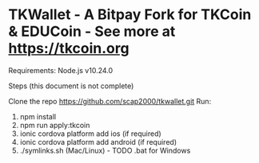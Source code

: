 # TKWallet - A Bitpay Fork for TKCoin & EDUCoin - See more at https://tkcoin.org
 
Requirements: Node.js v10.24.0

Steps (this document is not complete)

Clone the repo https://github.com/scap2000/tkwallet.git
Run:
1) npm install
2) npm run apply:tkcoin
3) ionic cordova platform add ios (if required)
4) ionic cordova platform add android (if required)
5) ./symlinks.sh (Mac/Linux) - TODO .bat for Windows
